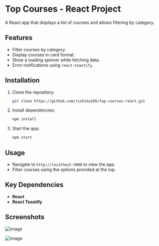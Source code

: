 # Top Courses - React Project

A React app that displays a list of courses and allows filtering by category.

## Features
- Filter courses by category.
- Display courses in card format.
- Show a loading spinner while fetching data.
- Error notifications using `react-toastify`.

## Installation

1. Clone the repository:
   ```bash
   git clone https://github.com/rishika105/top-courses-react.git
   ```
2. Install dependencies:
   ```bash
   npm install
   ```
3. Start the app:
   ```bash
   npm start
   ```

## Usage

- Navigate to `http://localhost:3000` to view the app.
- Filter courses using the options provided at the top.

## Key Dependencies
- **React**
- **React Toastify**

## Screenshots
![image](https://github.com/user-attachments/assets/45bdb6af-089b-43ce-a984-8f89cb6d9e9c)

![image](https://github.com/user-attachments/assets/ab2bfe7d-7b63-4f4d-bff8-5ed22316bab0)





